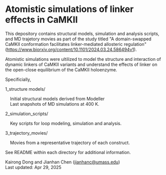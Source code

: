 # Atomistic simulations of linker effects in CaMKII

This depository contains structural models, simulation and analysis scripts, and MD trajetory movies as part of the study titled "A domain-swapped CaMKII conformation facilitates linker-mediated allosteric regulation" (https://www.biorxiv.org/content/10.1101/2024.03.24.586494v1). 

Atomistic simulations were ultilized to model the structure and interaction of dynamic linkers of CaMKII variants and understand the effects of linker on the open-close equilibrium of the CaMKII holoenzyme.

Specificially,

1_structure models/ 

&nbsp;&nbsp;&nbsp; Initial structural models derived from Modeller<br>
&nbsp;&nbsp;&nbsp; Last snapshots of MD simulations at 400 K.  

2_simulation_scripts/

&nbsp;&nbsp;&nbsp;  Key scripts for loop modeling, simulation and analysis.  
  
3_trajectory_movies/ 

&nbsp;&nbsp;&nbsp;  Movies from a representative trajectory of each construct.

See README within each directory for additional information.

Kairong Dong and Jianhan Chen (jianhanc@umass.edu)  
Last updated: Apr 29, 2025    

